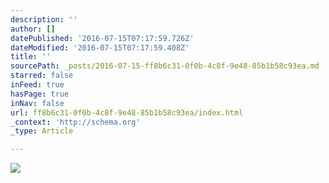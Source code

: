 ```yaml
---
description: ''
author: []
datePublished: '2016-07-15T07:17:59.726Z'
dateModified: '2016-07-15T07:17:59.408Z'
title: ''
sourcePath: _posts/2016-07-15-ff8b6c31-0f0b-4c8f-9e48-85b1b58c93ea.md
starred: false
inFeed: true
hasPage: true
inNav: false
url: ff8b6c31-0f0b-4c8f-9e48-85b1b58c93ea/index.html
_context: 'http://schema.org'
_type: Article

---
```

![](https://the-grid-user-content.s3-us-west-2.amazonaws.com/542cddee-3ba4-426c-abaf-d72fd3bd2c37.jpg)